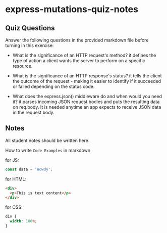 # express-mutations-quiz-notes

## Quiz Questions

Answer the following questions in the provided markdown file before turning in this exercise:

- What is the significance of an HTTP request's method?
  it defines the type of action a client wants the server to perform on a specific resource.

- What is the significance of an HTTP response's status?
  it tells the client the outcome of the request - making it easier to identify if it succeeded or failed depending on the status code.

- What does the express.json() middleware do and when would you need it?
  it parses incoming JSON request bodies and puts the resulting data on req.body.
  It is needed anytime an app expects to receive JSON data in the request body.

## Notes

All student notes should be written here.

How to write `Code Examples` in markdown

for JS:

```javascript
const data = 'Howdy';
```

for HTML:

```html
<div>
  <p>This is text content</p>
</div>
```

for CSS:

```css
div {
  width: 100%;
}
```
